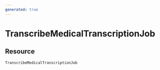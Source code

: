 ```yaml
---
generated: true
---
```


# TranscribeMedicalTranscriptionJob


## Resource

```text
TranscribeMedicalTranscriptionJob
```



